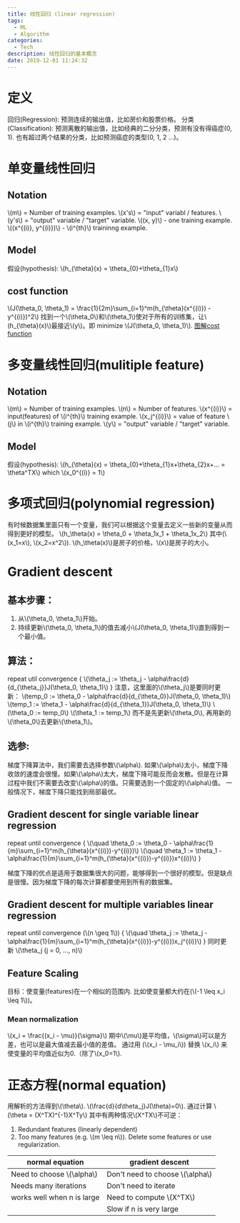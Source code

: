 ```yaml
---
title: 线性回归 (linear regression)
tags:
  - ML
  - Algorithm
categories:
  - Tech
description: 线性回归的基本概念
date: 2019-12-01 11:24:32
---
```



<script type="text/javascript" src="http://cdn.mathjax.org/mathjax/latest/MathJax.js?config=default"></script>

# 定义
回归(Regression): 预测连续的输出值，比如房价和股票价格。
分类(Classification): 预测离散的输出值，比如经典的二分分类，预测有没有得癌症(0, 1). 也有超过两个结果的分类，比如预测癌症的类型(0, 1, 2 ...)。

# 单变量线性回归
## Notation
\\(m\\) = Number of training examples.
\\(x's\\) = "input" variabl / features.
\\(y's\\) = "output" variable / "target" variable.
\\((x, y)\\) - one training example. \\((x^{(i)}, y^{(i)})\\) - \\(i^{th}\\) traininng example.

## Model
假设(hypothesis): \\(h_{\theta}(x) = \theta_{0}+\theta_{1}x\\)

## cost function
\\(J(\theta_0, \theta_1) = \frac{1}{2m}\sum_{i=1}^m(h_{\theta}(x^{(i)}) - y^{(i)})^2\\)
找到一个\\(\theta_0\\)和\\(\theta_1\\)使对于所有的训练集，让\\(h_{\theta}(x)\\)最接近\\(y\\)。即 minimize \\(J(\theta_0, \theta_1)\\).
[图解cost function](https://d18ky98rnyall9.cloudfront.net/_ec21cea314b2ac7d9e627706501b5baa_Lecture2.pdf?Expires=1575331200&Signature=SZjP9VQb7rJ1MYapyVl1AGHoeX1d0WQpAU19cMPIkQlI2SqTeNH6gGRfwDelGi5ehRrSi8nVshNiepmAdlJASTfk4zE-kvGYkAE4K18fm8jW9bYAdPH1ll3d94K3o22VepdbqAag5xz1y3QtRSWfV8BOXrZxXPazfAofIPibCMA_&Key-Pair-Id=APKAJLTNE6QMUY6HBC5A)

# 多变量线性回归(mulitiple feature)
## Notation
\\(m\\) = Number of training examples.
\\(n\\) = Number of features.
\\(x^{(i)}\\) = input(features) of \\(i^{th}\\) training example.
\\(x_j^{(i)}\\) = value of feature \\(j\\) in \\(i^{th}\\) training example.
\\(y\\) = "output" variable / "target" variable.

## Model
假设(hypothesis): \\(h_{\theta}(x) = \theta_{0}+\theta_{1}x+\theta_{2}x+... = \theta^TX\\) which \\(x_0^{(i)} = 1\\)

# 多项式回归(polynomial regression)
有时候数据集里面只有一个变量，我们可以根据这个变量去定义一些新的变量从而得到更好的模型。
\\(h_\theta(x) = \theta_0 + \theta_1x_1 + \theta_1x_2\\) 其中(\\(x_1=x\\), \\(x_2=x^2\\)). \\(h_\theta(x)\\)是房子的价格，\\(x\\)是房子的大小。

# Gradient descent
## 基本步骤：
1. 从\\(\theta_0, \theta_1\\)开始。
2. 持续更新\\(\theta_0, \theta_1\\)的值去减小\\(J(\theta_0, \theta_1)\\)直到得到一个最小值。

## 算法：
repeat util convergence { \\(\theta_j := \theta_j - \alpha\frac{d}{d_{\theta_j}}J(\theta_0, \theta_1)\\) }
注意，这里面的\\(\theta_j\\)是要同时更新：
\\(temp_0 := \theta_0 - \alpha\frac{d}{d_{\theta_0}}J(\theta_0, \theta_1)\\)
\\(temp_1 := \theta_1 - \alpha\frac{d}{d_{\theta_1}}J(\theta_0, \theta_1)\\)
\\(\theta_0 := temp_0\\)
\\(\theta_1 := temp_1\\)
而不是先更新\\(\theta_0\\), 再用新的\\(\theta_0\\)去更新\\(\theta_1\\)。

## 选参:
梯度下降算法中，我们需要去选择参数\\(\alpha\\). 如果\\(\alpha\\)太小，梯度下降收敛的速度会很慢。如果\\(\alpha\\)太大，梯度下降可能反而会发散。但是在计算过程中我们不需要去改变\\(\alpha\\)的值。只需要选到一个固定的\\(\alpha\\)值。
一般情况下，梯度下降只能找到局部最优。

## Gradient descent for single variable linear regression
repeat until convergence {
\\(\quad \theta_0 := \theta_0 - \alpha\frac{1}{m}\sum_{i=1}^m(h_{\theta}(x^{(i)})-y^{(i)})\\)
\\(\quad \theta_1 := \theta_1 - \alpha\frac{1}{m}\sum_{i=1}^m(h_{\theta}(x^{(i)})-y^{(i)})x^{(i)}\\)
}

梯度下降的优点是适用于数据集很大的问题，能够得到一个很好的模型。但是缺点是很慢。因为梯度下降的每次计算都要使用到所有的数据集。

## Gradient descent for multiple variables linear regression
repeat until convergence (\\(n \geq 1\\)) {
\\(\quad \theta_j := \theta_j - \alpha\frac{1}{m}\sum_{i=1}^m(h_{\theta}(x^{(i)})-y^{(i)})x_j^{(i)}\\)
}
同时更新 \\(\theta_j (j = 0, ..., n)\\)

## Feature Scaling
目标：使变量(features)在一个相似的范围内. 比如使变量都大约在(\\(-1 \leq x_i \leq 1\\))。

### Mean normalization
\\(x_i = \frac{(x_i - \mu)}{\sigma}\\) 期中\\(\mu\\)是平均值，\\(\sigma\\)可以是方差，也可以是最大值减去最小值的差值。
通过用 (\\(x_i - \mu_i\\)) 替换 \\(x_i\\) 来使变量的平均值近似为0.（除了\\(x_0=1\\).

# 正态方程(normal equation)
用解析的方法得到\\(\theta\\). \\(\frac{d}{d\theta_j}J(\theta)=0\\).
通过计算 \\(\theta = (X^TX)^{-1}X^Ty\\) 其中有两种情况\\(X^TX\\)不可逆：
1. Redundant features (linearly dependent)
2. Too many features (e.g. \\(m \leq n\\)). Delete some features or use regularization.

|       normal equation         |            gradient descent            |
|            ----               |                 ----                   |
| Need to choose \\(\alpha\\)   |    Don't need to choose  \\(\alpha\\)  |
| Needs many iterations         |         Don't need to iterate          |
| works well when n is large    |       Need to compute  \\(X^TX\\)      |
|                               |         Slow if n is very large        |














